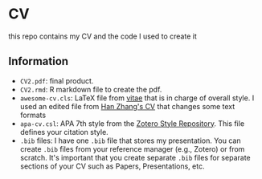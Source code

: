 # CV

this repo contains my CV and the code I used to create it

## Information

* `CV2.pdf`: final product.
* `CV2.rmd`: R markdown file to create the pdf.
* `awesome-cv.cls`: LaTeX file from [vitae](https://github.com/mitchelloharawild/vitae) that is in charge of overall style. I used an edited file from [Han Zhang's CV](https://github.com/HanZhang-psych/CV) that changes some text formats
* `apa-cv.csl`: APA 7th style from the [Zotero Style Repository](https://www.zotero.org/styles?q=id%3Aapa-cv). This file defines your citation style.
* `.bib` files: I have one `.bib` file that stores my presentation. You can create `.bib` files from your reference manager (e.g., Zotero) or from scratch. It's important that you create separate `.bib` files for separate sections of your CV such as Papers, Presentations, etc.
